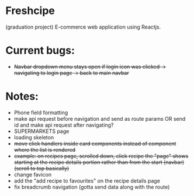 # Freshcipe
(graduation project)
E-commerce web application using Reactjs.

# Current bugs:
- ~~Navbar dropdown menu stays open if login icon was clicked -> navigating to login page -> back to main navbar~~

# Notes:
- Phone field formatting
- make api request before navigation and send as route params OR send id and make api request after navigating?
- SUPERMARKETS page 
- loading skeleton
- ~~move click handlers inside card components instead of component where the list is rendered~~
- ~~example: on recipes page, scrolled down, click recipe the "page" shows starting at the recipe details portion rather than from the start (navbar) (scroll to top basically)~~
- change favicon
- add the "add recipe to favourites" on the recipe details page
- fix breadcrumb navigation (gotta send data along with the route)